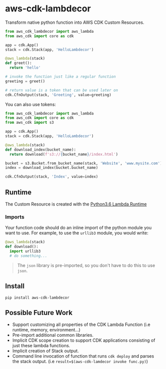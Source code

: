 # aws-cdk-lambdecor

Transform native python function into AWS CDK Custom Resources.

```python
from aws_cdk_lambdecor import aws_lambda
from aws_cdk import core as cdk

app = cdk.App()
stack = cdk.Stack(app, 'HelloLambdecor')

@aws_lambda(stack)
def greet():
  return 'hello'

# invoke the function just like a regular function
greeting = greet()

# return value is a token that can be used later on
cdk.CfnOutput(stack, 'Greeting', value=greeting)
```

You can also use tokens:

```python
from aws_cdk_lambdecor import aws_lambda
from aws_cdk import core as cdk
from aws_cdk import s3

app = cdk.App()
stack = cdk.Stack(app, 'HelloLambdecor')

@aws_lambda(stack)
def download_index(bucket_name):
  return download(f's3://{bucket_name}/index.html')

bucket = s3.Bucket.from_bucket_name(stack, 'Website', 'www.mysite.com')
index = download_index(bucket.bucket_name)

cdk.CfnOutput(stack, 'Index', value=index)
```

## Runtime

The Custom Resource is created with the [Python3.6 Lambda Runtime](https://docs.aws.amazon.com/lambda/latest/dg/lambda-runtimes.html)

### Imports

Your function code should do an inline import of the python module you want to use. For example, to use the `urllib3` module, you would write:

```python
@aws_lambda(stack)
def download():
  import urllib3
  # do something...
```

> The `json` library is pre-imported, so you don't have to do this to use `json`.

## Install

`pip install aws-cdk-lambdecor`

## Possible Future Work

- Support customizing all properties of the CDK Lambda Function (i.e runtime, memory, environment...)
- Pre-import additional common libraries.
- Implicit CDK scope creation to support CDK applications consisting of just these lambda functions.
- Implicit creation of Stack output.
- Command line invocation of function that runs `cdk deploy` and parses the stack output. (i.e `result=$(aws-cdk-lamdecor invoke func.py)`)